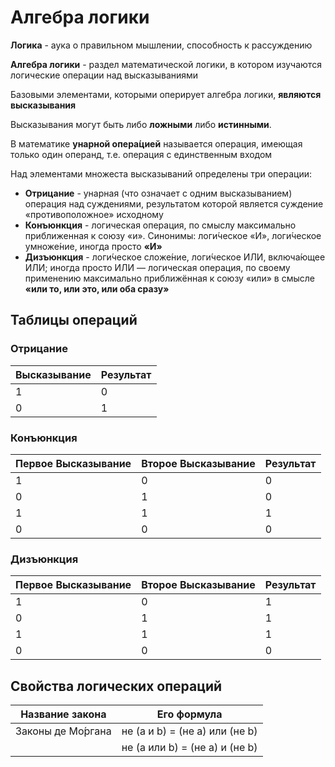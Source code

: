 # Алгебра логики
**Логика** - аука о правильном мышлении, способность к рассуждению

**Алгебра логики** - раздел математической логики, в котором изучаются логические операции над высказываниями

Базовыми элементами, которыми оперирует алгебра логики, **являются высказывания**

Высказывания могут быть либо **ложными** либо **истинными**.

В математике **унарной опера́цией** называется операция, имеющая только один операнд, т.е. операция с единственным входом

Над элементами множеста высказываний определены три операции:
* **Отрицание** - унарная (что означает с одним высказыванием) операция над суждениями, результатом которой является суждение «противоположное» исходному
* **Конъюнкция** -  логическая операция, по смыслу максимально приближенная к союзу «и». Синонимы: логи́ческое «И», логи́ческое умноже́ние, иногда просто **«И»**
* **Дизъюнкция** - логи́ческое сложе́ние, логи́ческое ИЛИ, включа́ющее ИЛИ; иногда просто ИЛИ — логическая операция, по своему применению максимально приближённая к союзу «или» в смысле **«или то, или это, или оба сразу»**


## Таблицы операций
### Отрицание

|Высказывание|Результат|
-------------|----------
|1|0|
|0|1|

### Конъюнкция

|Первое Высказывание|Второе Высказывание|Результат|
--------------------|-------------------|----------
|1|0|0|
|0|1|0|
|1|1|1|
|0|0|0|


### Дизъюнкция

|Первое Высказывание|Второе Высказывание|Результат|
--------------------|-------------------|----------
|1|0|1|
|0|1|1|
|1|1|1|
|0|0|0|

## Свойства логических операций
|Название закона |Его формула|
-----------------|------------
|Законы де Мо́ргана |не (a и b) = (не a) или (не b)|
||не (a или b) = (не a) и (не b)|
